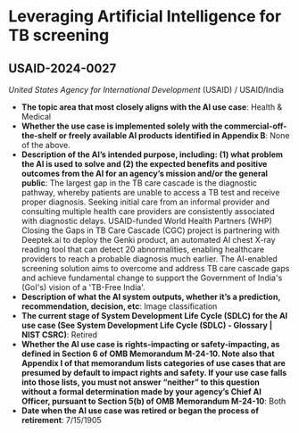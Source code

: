 # Leveraging Artificial Intelligence for TB screening
## USAID-2024-0027
_United States Agency for International Development_ (USAID) / USAID/India


+ **The topic area that most closely aligns with the AI use case**: Health & Medical
+ **Whether the use case is implemented solely with the commercial-off-the-shelf or freely available AI products identified in Appendix B**: None of the above.
+ **Description of the AI’s intended purpose, including: (1) what problem the AI is used to solve and (2) the expected benefits and positive outcomes from the AI for an agency’s mission and/or the general public**: The largest gap in the TB care cascade is the diagnostic pathway, whereby patients are unable to access a TB test and receive proper diagnosis. Seeking initial care from an informal provider and consulting multiple health care providers are consistently associated with diagnostic delays. USAID-funded World Health Partners (WHP) Closing the Gaps in TB Care Cascade (CGC) project is partnering with Deeptek.ai to deploy the Genki product, an automated AI chest X-ray reading tool that can detect 20 abnormalities, enabling healthcare providers to reach a probable diagnosis much earlier. The AI-enabled screening solution aims to overcome and address TB care cascade gaps and achieve fundamental change to support the Government of India's (GoI's) vision of a 'TB-Free India'.
+ **Description of what the AI system outputs, whether it’s a prediction, recommendation, decision, etc**: Image classification
+ **The current stage of System Development Life Cycle (SDLC) for the AI use case (See System Development Life Cycle (SDLC) - Glossary | NIST CSRC)**: Retired
+ **Whether the AI use case is rights-impacting or safety-impacting, as defined in Section 6 of OMB Memorandum M-24-10. Note also that Appendix I of that memorandum lists categories of use cases that are presumed by default to impact rights and safety. If your use case falls into those lists, you must not answer “neither” to this question without a formal determination made by your agency’s Chief AI Officer, pursuant to Section 5(b) of OMB Memorandum M-24-10**: Both
+ **Date when the AI use case was retired or began the process of retirement**: 7/15/1905